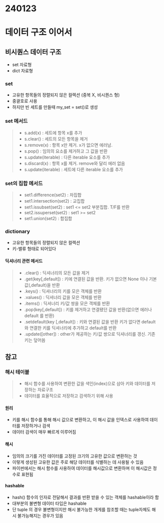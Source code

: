 # 240123

# 데이터 구조 이어서

## 비시퀀스 데이터 구조
- set 자료형
- dict 자료형

### set
- 고유한 항목들의 정렬되지 않은 컬렉션 (중복 X, 비시퀀스 형)
- 중괄호로 사용
- 하지만 빈 세트를 만들때 my_set = set()로 생성

### set 메서드
> - s.add(x) : 세트에 항목 x를 추가  
> - s.clear() : 세트의 모든 항목을 제거  
> - s.remove(x) : 항목 x만 제거. x가 없으면 에러남.  
> - s.pop() : 임의의 요소를 제거하고 그 값을 반환  
> - s.update(iterable) : 다른 iterable 요소를 추가  
> - s.discard(x) : 항목 x를 제거. remove와 달리 에러 없음  
> - s.update(iterable) : 세트에 다른 iterable 요소를 추가

### set의 집합 메서드
> - set1.difference(set2) : 차집합  
> - set1.intersection(set2) : 교집합
> - set1.issubset(set2) : set1 <= set2 부분집합. T/F를 반환  
> - set2.issuperset(set2) : set1 >= set2  
> - set1.union(set2) : 합집합

### dictionary
- 고유한 항목들의 정렬되지 않은 컬렉션
- 키-밸류 형태로 되어있다

#### 딕셔너리 관련 메서드

> - .clear() : 딕셔너리의 모든 값을 제거  
> - .get(key[,default]) : 키에 연결된 값을 반환. 키가 없으면 None 이나 기본 값(,default)을 반환  
> - .keys() : 딕셔너리의 키를 모은 객체를 반환  
> - .values() : 딕셔너리 값을 모은 객체를 반환
> - .items() : 딕셔너리 키/값 쌍을 모은 객체를 반환  
> - .pop(key[,default]) : 키를 제거하고 연결됐던 값을 반환(없으면 에러나 default 를 반환)
> - .setdefault(key [,default]) : 키와 연결된 값을 반환 키가 없다면 default 와 연결한 키를 딕셔너리에 추가하고 default를 반환  
> - .update([other]) : other가 제공하는 키/값 쌍으로 딕셔너리를 갱신. 기존 키는 덮어씀  

## 참고

### 해시 테이블
> - 해시 함수를 사용하여 변환한 값을 색인(index)으로 삼아 키와 데이터를 저장하는 자료구조
> - 데이터를 효율적으로 저장하고 검색하기 위해 사용

#### 원리
- 키를 해시 함수를 통해 해시 값으로 변환하고, 이 해시 값을 인덱스로 사용하여 데이터를 저장하거나 검색
- 데이터 검색이 매우 빠르게 이루어짐

#### 해시
- 임의의 크기를 가진 데이터를 고정된 크기의 고유한 값으로 변환하는 것
- 이렇게 생성된 고유한 값은 주로 해당 데이터를 식별하는 데 사용될 수 있음
- 파이썬에서는 해시 함수를 사용하여 데이터를 해시값으로 변환하며 이 해시값은 정수로 표현됨

#### hashable
- hash() 함수의 인자로 전달해서 결과를 반환 받을 수 있는 객체를 hashable이라 함
- 대부분의 불변형 데이터 타입은 hashable
- 단 tuple 의 경우 불변형이지만 해시 불가능한 개게를 참조할 때는 tuple자체도 해시 불가능해지는 경우가 있음
